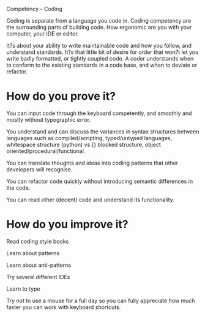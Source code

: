 Competency - Coding

Coding is separate from a language you code in.  Coding competency are the surrounding parts of building code.  How ergonomic are you with your computer, your IDE or editor.  

It?s about your ability to write maintainable code and how you follow, and understand standards. It?s that little bit of desire for order that won?t let you write badly formatted, or tightly coupled code. A coder understands when to conform to the existing standards in a code base, and when to deviate or refactor.

# How do you prove it?

You can input code through the keyboard competently, and smoothly and mostly without typographic error.

You understand and can discuss the variances in syntax structures between languages such as compiled/scripting, typed/untyped languages, whitespace structure (python) vs {} blocked structure, object oriented/procedural/functional.

You can translate thoughts and ideas into coding patterns that other developers will recognise.

You can refactor code quickly without introducing semantic differences in the code.

You can read other (decent) code and understand its functionality.

# How do you improve it?

Read coding style books

Learn about patterns

Learn about anti-patterns

Try several different IDEs

Learn to type

Try not to use a mouse for a full day so you can fully appreciate how much faster you can work with keyboard shortcuts.

